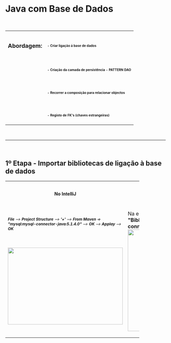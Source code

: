 <h1><strong>Java com Base de Dados</strong></h1>

<p>&nbsp;</p>

<table border="0" cellpadding="0" cellspacing="0.3" style="width:500px">
	<tbody>
		<tr>
			<td>
			<h2><span style="font-size:18px"><strong>Abordagem:</strong></span></h2>
			</td>
			<td>
			<h2><span style="font-size:10px">- Criar liga&ccedil;&atilde;o &aacute; base de dados</span></h2>
			</td>
		</tr>
		<tr>
			<td>&nbsp;</td>
			<td>
			<h2><span style="font-size:10px">- Cria&ccedil;&atilde;o da camada de persist&ecirc;ncia - PATTERN DAO</span></h2>
			</td>
		</tr>
		<tr>
			<td>&nbsp;</td>
			<td>
			<h2><span style="font-size:10px">- Recorrer a composi&ccedil;&atilde;o para relacionar objectos</span></h2>
			</td>
		</tr>
		<tr>
			<td>&nbsp;</td>
			<td>
			<h2><span style="font-size:10px">- Registo de FK&#39;s (chaves estrangeiras)</span></h2>
			</td>
		</tr>
	</tbody>
</table>

<p>&nbsp;</p>
<hr />
<p>&nbsp;</p>


<h2>1&ordm; Etapa - Importar bibliotecas de liga&ccedil;&atilde;o &agrave; base de dados</h2>
<table style="width: 421px;" border="0" cellspacing="1" cellpadding="1">
<tbody>
<tr style="height: 46px;">
<td style="height: 46px; width: 334px;">
<h3 style="text-align: center;"><span style="font-size: 14px;"><strong>No IntelliJ</strong></span></h3>
</td>
<td style="height: 46px; width: 316px; text-align: center;">
<h3><strong>&nbsp;No NetBeans</strong></h3>
</td>
</tr>
<tr style="height: 59.8438px;">
<td style="height: 59.8438px; width: 334px;">
<p><span style="font-size: 12px;"><em><strong>File </strong>--&gt;<strong> Project Structure</strong> --&gt;<strong> '+'</strong> --&gt; <strong>From Maven </strong>=&gt; <strong>"mysql:mysql-connector-java:5.1.4.0"</strong> --&gt; <strong>OK</strong> --&gt; <strong>Applay</strong> --&gt; <strong>OK</strong></em></span></p>
<p>&nbsp;</p>
<p><span style="font-size: 12px;"><em><strong><img src="https://i.imgur.com/6koQEBG.png" alt="" width="361" height="242" /></strong></em></span></p>
</td>
<td style="height: 100px; width: 316px;">
<p>Na estrutura de ficheiros do projecto, bot&atilde;o direito sobre <strong>"Bibliotecas" </strong>--&gt; <strong>"Driver JDBC do mySql" </strong>=&gt; <strong>"mysql-connector-java5.1.23-bin.jar"</strong> --&gt; <strong>Adicionar Biblioteca&nbsp;</strong><img src="https://i.imgur.com/rnJ9p9W.png" alt="" width="364" height="320" /></p>
</td>
</tr>
</tbody>
</table>
<p>&nbsp;</p>
